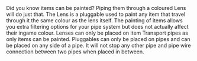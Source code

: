 <lore>
Did you know items can be painted? Piping them through a coloured Lens will do just that.
</lore>
<no_lore>
The Lens is a pluggable used to paint any item that travel through it the same colour as the lens itself.
</no_lore>

<recipes stack="buildcraftsilicon:plug_lens"/>

<chapter name="Plug Mechanics"/>
The painting of items allows you extra filtering options for your pipe system but does not actually affect their ingame colour.
Lenses can only be placed on item Transport pipes as only items can be painted.

<chapter name="Pipe Connections"/>
Pluggables can only be placed on pipes and can be placed on any side of a pipe.
It will not stop any other pipe and pipe wire connection between two pipes when placed in between.

<usages stack="buildcraftsilicon:plug_lens"/>